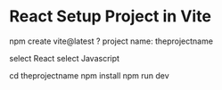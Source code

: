 # React Setup Project in Vite

npm create vite@latest
? project name: theprojectname

select React
select Javascript

cd theprojectname
npm install
npm run dev